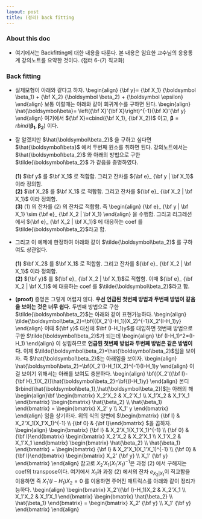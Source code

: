 ```yaml
---
layout: post
title: (정리) back fitting 
---
```


### About this doc 

- 여기에서는 Backfitting에 대한 내용을 다룬다. 본 내용은 임요한 교수님의 응용통계 강의노트를 요약한 것이다. (챕터 6-(7) 직교화) 

### Back fitting 

- 실제모형이 아래와 같다고 하자. 
\begin{align}
{\bf y}= {\bf X_1} {\boldsymbol \beta_1} + {\bf X_2} {\boldsymbol \beta_2} + {\boldsymbol \epsilon} 
\end{align}
보통 이럴때는 아래와 같이 회귀계수를 구하면 된다. 
\begin{align}
\hat{\boldsymbol\beta}= \left({\bf X}'{\bf X}\right)^{-1}{\bf X}'{\bf y}
\end{align}
여기에서 ${\bf X}=cbind({\bf X_1}, {\bf X_2})$ 이고, ${\boldsymbol \beta}=rbind(\boldsymbol{\beta_1},\boldsymbol{\beta_2})$ 이다. 

- 잘 알겠지만 $\hat{\boldsymbol\beta_2}$ 을 구하고 싶다면 $\hat{\boldsymbol\beta}$ 에서 두번째 원소를 취하면 된다. 강의노트에서는 $\hat{\boldsymbol\beta_2}$ 와 아래의 방법으로 구한 $\tilde{\boldsymbol\beta_2}$ 가 같음을 증명하였다. <br/><br/>
**(1)** $\bf y$ 를 $\bf X_1$ 로 적합함. 그리고 잔차를 ${\bf e}_ {\bf y | \bf X_1}$ 이라 정의함. <br/>
**(2)** $\bf X_2$ 를 $\bf X_1$ 로 적합함. 그리고 잔차를 ${\bf e}_ {\bf X_2 | \bf X_1}$ 이라 정의함. <br/>
**(3)** (1) 의 잔차를 (2) 의 잔차로 적합함. 즉
\begin{align}
{\bf e}_ {\bf y | \bf X_1} \sim {\bf e}_ {\bf X_2 | \bf X_1}
\end{align}
을 수행함. 그리고 리그레션에서 ${\bf e}_ {\bf X_2 | \bf X_1}$ 에 대응하는 coef 를 $\tilde{\boldsymbol\beta_2}$라고 함. 

- 그리고 이 예제에 한정하여 아래와 같이 $\tilde{\boldsymbol\beta_2}$ 를 구하여도 상관없다. <br/><br/>
**(1)** $\bf X_2$ 를 $\bf X_1$ 로 적합함. 그리고 잔차를 ${\bf e}_ {\bf X_2 | \bf X_1}$ 이라 정의함. <br/>
**(2)** ${\bf y}$ 를 ${\bf e}_ {\bf X_2 | \bf X_1}$로 적합함. 이때 ${\bf e}_ {\bf X_2 | \bf X_1}$ 에 대응하는 coef 를 $\tilde{\boldsymbol\beta_2}$라고 함. 

- **(proof)** 증명은 그렇게 어렵지 않다. **우선 언급된 첫번째 방법과 두번째 방법이 같음을 보이는 것은 너무 쉽다.** 두번째 방법으로 구한 $\tilde{\boldsymbol\beta_2}$는 아래와 같이 표현가능하다. 
\begin{align}
\tilde{\boldsymbol\beta_2}=\bf{({X_2'(I-H_1})X_2)^{-1}X_2'(I-H_1)y}
\end{align}
이때 ${\bf y}$ 대신에 $\bf (I-H_1)y$를 대입하면 첫번째 방법으로 구한 $\tilde{\boldsymbol\beta_2}$가 되는데 
\begin{align}
\bf (I-H_1)^2=(I-H_1)
\end{align}
이 성립하므로 **언급된 첫번째 방법과 두번째 방법은 같은 방법이다.** 이제 $\tilde{\boldsymbol\beta_2}=\hat{\boldsymbol\beta_2}$임을 보이자. 즉 $\hat{\boldsymbol\beta_2}$는 아래임을 보이자. 
\begin{align}
\hat{\boldsymbol\beta_2}=\bf(X_2'(I-H_1)X_2)^{-1}(I-H_1)y
\end{align}
이걸 보이기 위해서는 아래를 보여도 충분하다. 
\begin{align}
\bf{(X_2'({\bf I}-{\bf H}_1)X_2)}\hat{\boldsymbol\beta_2}=\bf{(I-H_1)y} 
\end{align}
본디 $rbind(\hat{\boldsymbol\beta_1},\hat{\boldsymbol\beta_2})$는 아래의 해 
\begin{align}\bf 
\begin{bmatrix} X_2'X_2 & X_2'X_1 \\\\ X_1'X_2 & X_1'X_1 \end{bmatrix} \begin{bmatrix} \hat{\beta_2} \\\\ \hat{\beta_1} \end{bmatrix} 
= \begin{bmatrix} X_2' y \\\\ X_1' y \end{bmatrix}
\end{align}
임을 상기하자. 위의 식의 양변에 $\begin{bmatrix} {\bf I} & X_2'X_1(X_1'X_1)^{-1} \\\\ {\bf 0} & {\bf I}\end{bmatrix} $을 곱하자. 
\begin{align}
\begin{bmatrix} {\bf I} & X_2'X_1(X_1'X_1)^{-1} \\\\ {\bf 0} & {\bf I}\end{bmatrix} 
\begin{bmatrix} X_2'X_2 & X_2'X_1 \\\\ X_1'X_2 & X_1'X_1 \end{bmatrix} 
\begin{bmatrix} \hat{\beta_2} \\\\ \hat{\beta_1} \end{bmatrix} 
= \begin{bmatrix} {\bf I} & X_2'X_1(X_1'X_1)^{-1} \\\\ {\bf 0} & {\bf I}\end{bmatrix} 
\begin{bmatrix} X_2' {\bf y} \\\\ X_1' {\bf y} \end{bmatrix}
\end{align}
참고로 $X_2'X_1(X_1'X_1)^{-1}$은 과정 (2) 에서 구해지는 coef의 transpose이다. 여기에서 $X_1$과 과정 (2) 에서의 잔차 $e_{X_2|X_1}$이 직교함을 이용하면 즉 $X_1'(I-H_1)X_2 =0$ 를 이용하면 주어진 매트릭스를 아래와 같이 정리가능하다. 
\begin{align}
\begin{bmatrix} X_2'({\bf I}-H_1)X_2 & X_2'X_1 \\\\ X_1'X_2 & X_1'X_1 \end{bmatrix} 
\begin{bmatrix} \hat{\beta_2} \\\\ \hat{\beta_1} \end{bmatrix} 
= \begin{bmatrix} X_2' {\bf y} \\\\ X_1' {\bf y} \end{bmatrix}
\end{align}
